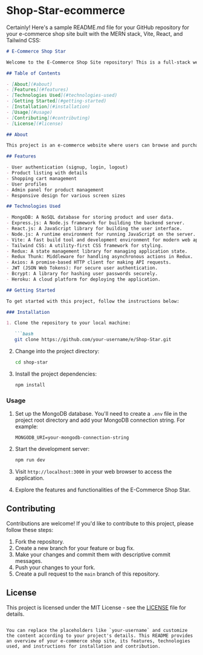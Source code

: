 # Shop-Star-ecommerce
Certainly! Here's a sample README.md file for your GitHub repository for your e-commerce shop site built with the MERN stack, Vite, React, and Tailwind CSS:

```markdown
# E-Commerce Shop Star

Welcome to the E-Commerce Shop Site repository! This is a full-stack web application built using the MERN (MongoDB, Express, React, Node.js) stack, along with Vite for fast development and Tailwind CSS for styling. This repository contains the source code for the entire project.

## Table of Contents

- [About](#about)
- [Features](#features)
- [Technologies Used](#technologies-used)
- [Getting Started](#getting-started)
- [Installation](#installation)
- [Usage](#usage)
- [Contributing](#contributing)
- [License](#license)

## About

This project is an e-commerce website where users can browse and purchase products. It includes features such as user authentication, product listing, shopping cart functionality, and user profiles. The application is designed to provide a seamless shopping experience for both customers and administrators.

## Features

- User authentication (signup, login, logout)
- Product listing with details
- Shopping cart management
- User profiles
- Admin panel for product management
- Responsive design for various screen sizes

## Technologies Used

- MongoDB: A NoSQL database for storing product and user data.
- Express.js: A Node.js framework for building the backend server.
- React.js: A JavaScript library for building the user interface.
- Node.js: A runtime environment for running JavaScript on the server.
- Vite: A fast build tool and development environment for modern web apps.
- Tailwind CSS: A utility-first CSS framework for styling.
- Redux: A state management library for managing application state.
- Redux Thunk: Middleware for handling asynchronous actions in Redux.
- Axios: A promise-based HTTP client for making API requests.
- JWT (JSON Web Tokens): For secure user authentication.
- Bcrypt: A library for hashing user passwords securely.
- Heroku: A cloud platform for deploying the application.

## Getting Started

To get started with this project, follow the instructions below:

### Installation

1. Clone the repository to your local machine:

   ```bash
   git clone https://github.com/your-username/e/Shop-Star.git
   ```

2. Change into the project directory:

   ```bash
   cd shop-star
   ```

3. Install the project dependencies:

   ```bash
   npm install
   ```

### Usage

1. Set up the MongoDB database. You'll need to create a `.env` file in the project root directory and add your MongoDB connection string. For example:

   ```
   MONGODB_URI=your-mongodb-connection-string
   ```

2. Start the development server:

   ```bash
   npm run dev
   ```

3. Visit `http://localhost:3000` in your web browser to access the application.

4. Explore the features and functionalities of the E-Commerce Shop Star.

## Contributing

Contributions are welcome! If you'd like to contribute to this project, please follow these steps:

1. Fork the repository.
2. Create a new branch for your feature or bug fix.
3. Make your changes and commit them with descriptive commit messages.
4. Push your changes to your fork.
5. Create a pull request to the `main` branch of this repository.

## License

This project is licensed under the MIT License - see the [LICENSE](LICENSE) file for details.
```

You can replace the placeholders like `your-username` and customize the content according to your project's details. This README provides an overview of your e-commerce shop site, its features, technologies used, and instructions for installation and contribution.
